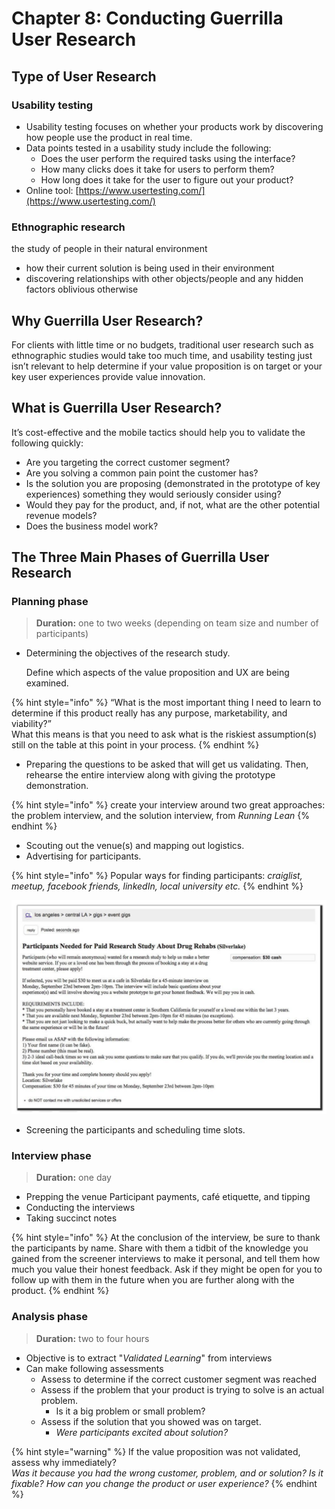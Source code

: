 # Chapter 8: Conducting Guerrilla User Research

## Type of User Research

### **Usability testing** 

* Usability testing focuses on whether your products work by discovering how people use the product in real time. 
* Data points tested in a usability study include the following: 
  * Does the user perform the required tasks using the interface? 
  * How many clicks does it take for users to perform them? 
  * How long does it take for the user to figure out your product?
* Online tool: [https://www.usertesting.com/](https://www.usertesting.com/)

### **Ethnographic research**

the study of people in their natural environment

* how their current solution is being used in their environment
* discovering relationships with other objects/people and any hidden factors oblivious otherwise 

## Why Guerrilla User Research?

For clients with little time or no budgets, traditional user research such as ethnographic studies would take too much time, and usability testing just isn’t relevant to help determine if your value proposition is on target or your key user experiences provide value innovation. 

## What is Guerrilla User Research?

It’s cost-effective and the mobile tactics should help you to validate the following quickly: 

* Are you targeting the correct customer segment? 
* Are you solving a common pain point the customer has? 
* Is the solution you are proposing \(demonstrated in the prototype of key experiences\) something they would seriously consider using? 
* Would they pay for the product, and, if not, what are the other potential revenue models?
* Does the business model work?

## The Three Main Phases of Guerrilla User Research

### Planning phase 

> **Duration:** one to two weeks \(depending on team size and number of participants\)

* Determining the objectives of the research study. 

  Define which aspects of the value proposition and UX are being examined. 

{% hint style="info" %}
“What is the most important thing I need to learn to determine if this product really has any purpose, marketability, and viability?”   
What this means is that you need to ask what is the riskiest assumption\(s\) still on the table at this point in your process.
{% endhint %}

* Preparing the questions to be asked that will get us validating.  Then, rehearse the entire interview along with giving the prototype demonstration.

{% hint style="info" %}
create your interview around two great approaches: the problem interview, and the solution interview, from _Running Lean_
{% endhint %}

* Scouting out the venue\(s\) and mapping out logistics. 
* Advertising for participants. 

{% hint style="info" %}
Popular ways for finding participants: _craiglist, meetup, facebook friends, linkedIn, local university etc._
{% endhint %}

![Craiglist sample of participants recruiting ad](.gitbook/assets/image%20%2810%29.png)

* Screening the participants and scheduling time slots.

### Interview phase 

> **Duration:** one day

* Prepping the venue Participant payments, café etiquette, and tipping 
* Conducting the interviews 
* Taking succinct notes

{% hint style="info" %}
At the conclusion of the interview, be sure to thank the participants by name. Share with them a tidbit of the knowledge you gained from the screener interviews to make it personal, and tell them how much you value their honest feedback. Ask if they might be open for you to follow up with them in the future when you are further along with the product.
{% endhint %}

### Analysis phase 

> **Duration:** two to four hours

* Objective is to extract "_Validated Learning_" from interviews
* Can make following assessments
  * Assess to determine if the correct customer segment was reached
  * Assess if the problem that your product is trying to solve is an actual problem.
    * Is it a big problem or small problem?
  * Assess if the solution that you showed was on target.
    * _Were participants excited about solution?_

{% hint style="warning" %}
If the value proposition was not validated, assess why immediately?  
_Was it because you had the wrong customer, problem, and or solution? Is it fixable? How can you change the product or user experience?_
{% endhint %}

